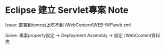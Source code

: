 # Eclipse 建立 Servlet專案 Note

Issue: 部署到tomcat上吃不到 \WebContent\WEB-INF\web.xml

Solve: 專案property設定 -> Deployment Assembly -> 設定 /WebContent資料夾
